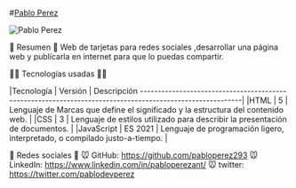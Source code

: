 #[Pablo Perez ](https://project03card.netlify.app/)

![Pablo Perez ](https://i.postimg.cc/sgKR3cV1/card.png)

📜 Resumen 📜
Web de tarjetas para redes sociales ,desarrollar una página web y publícarla en internet para que lo puedas compartir.

👨‍💻 Tecnologías usadas 👨‍💻

|Tecnología	| Versión	| Descripción
----------------------------------------------------------------------------------------------------------|
|HTML	    | 5	        | Lenguaje de Marcas que define el significado y la estructura del contenido web. |
|CSS	    | 3	        | Lenguaje de estilos utilizado para describir la presentación de documentos.     |
|JavaScript	| ES 2021	| Lenguaje de programación ligero, interpretado, o compilado justo-a-tiempo.      |

🤗 Redes sociales 🤗
🐭 GitHub: https://github.com/pabloperez293 
🐭 LinkedIn: https://www.linkedin.com/in/pabloperezant/ 
🐭 twitter: https://twitter.com/pablodevperez